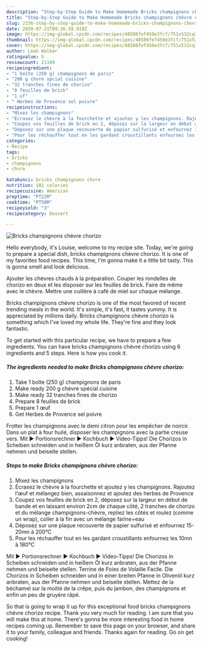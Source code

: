 ```yaml
---
description: "Step-by-Step Guide to Make Homemade Bricks champignons chèvre chorizo"
title: "Step-by-Step Guide to Make Homemade Bricks champignons chèvre chorizo"
slug: 2156-step-by-step-guide-to-make-homemade-bricks-champignons-chevre-chorizo
date: 2020-07-21T09:26:59.918Z
image: https://img-global.cpcdn.com/recipes/48586fef450e3fcf/751x532cq70/bricks-champignons-chevre-chorizo-photo-principale-de-la-recette.jpg
thumbnail: https://img-global.cpcdn.com/recipes/48586fef450e3fcf/751x532cq70/bricks-champignons-chevre-chorizo-photo-principale-de-la-recette.jpg
cover: https://img-global.cpcdn.com/recipes/48586fef450e3fcf/751x532cq70/bricks-champignons-chevre-chorizo-photo-principale-de-la-recette.jpg
author: Leah Walker
ratingvalue: 5
reviewcount: 21149
recipeingredient:
- "1 boîte (250 g) champignons de paris"
- "200 g chvre spcial cuisine"
- "32 tranches fines de chorizo"
- "8 feuilles de brick"
- "1 uf"
- " Herbes de Provence sel poivre"
recipeinstructions:
- "Mixez les champignons"
- "Écrasez le chèvre à la fourchette et ajoutez y les champignons. Rajoutez l’œuf et mélangez bien, assaisonnez et ajoutez des herbes de Provence"
- "Coupez vos feuilles de brick en 2, déposez sur la largeur en début de bande et en laissant environ 2cm de chaque côté, 2 tranches de chorizo et du mélange champignons-chèvre, repliez les côtés et roulez (comme un wrap), coller à la fin avec un mélange farine+eau"
- "Déposez sur une plaque recouverte de papier sulfurisé et enfournez 15-20mn à 200°C"
- "Pour les réchauffer tout en les gardant croustillants enfournez les 10mn à 180°C"
categories:
- Recipe
tags:
- bricks
- champignons
- chvre

katakunci: bricks champignons chvre 
nutrition: 101 calories
recipecuisine: American
preptime: "PT22M"
cooktime: "PT50M"
recipeyield: "3"
recipecategory: Dessert

---
```



![Bricks champignons chèvre chorizo](https://img-global.cpcdn.com/recipes/48586fef450e3fcf/751x532cq70/bricks-champignons-chevre-chorizo-photo-principale-de-la-recette.jpg)

Hello everybody, it's Louise, welcome to my recipe site. Today, we're going to prepare a special dish, bricks champignons chèvre chorizo. It is one of my favorites food recipes. This time, I'm gonna make it a little bit tasty. This is gonna smell and look delicious.

Ajouter les chèvres chauds à la préparation. Couper les rondelles de chorizo en deux et les disposer sur les feuilles de brick. Faire de même avec le chèvre. Mettre une cuillère à café de miel sur chaque mélange.

Bricks champignons chèvre chorizo is one of the most favored of recent trending meals in the world. It's simple, it's fast, it tastes yummy. It is appreciated by millions daily. Bricks champignons chèvre chorizo is something which I've loved my whole life. They're fine and they look fantastic.


To get started with this particular recipe, we have to prepare a few ingredients. You can have bricks champignons chèvre chorizo using 6 ingredients and 5 steps. Here is how you cook it.

<!--inarticleads1-->

##### The ingredients needed to make Bricks champignons chèvre chorizo:

1. Take 1 boîte (250 g) champignons de paris
1. Make ready 200 g chèvre spécial cuisine
1. Make ready 32 tranches fines de chorizo
1. Prepare 8 feuilles de brick
1. Prepare 1 œuf
1. Get  Herbes de Provence sel poivre


Frotter les champignons avec le demi citron pour les empêcher de noircir. Dans un plat à four huilé, disposer les champignons avec la partie creuse vers. Mit ► Portionsrechner ► Kochbuch ► Video-Tipps! Die Chorizos in Scheiben schneiden und in heißem Öl kurz anbraten, aus der Pfanne nehmen und beiseite stellen. 

<!--inarticleads2-->

##### Steps to make Bricks champignons chèvre chorizo:

1. Mixez les champignons
1. Écrasez le chèvre à la fourchette et ajoutez y les champignons. Rajoutez l’œuf et mélangez bien, assaisonnez et ajoutez des herbes de Provence
1. Coupez vos feuilles de brick en 2, déposez sur la largeur en début de bande et en laissant environ 2cm de chaque côté, 2 tranches de chorizo et du mélange champignons-chèvre, repliez les côtés et roulez (comme un wrap), coller à la fin avec un mélange farine+eau
1. Déposez sur une plaque recouverte de papier sulfurisé et enfournez 15-20mn à 200°C
1. Pour les réchauffer tout en les gardant croustillants enfournez les 10mn à 180°C


Mit ► Portionsrechner ► Kochbuch ► Video-Tipps! Die Chorizos in Scheiben schneiden und in heißem Öl kurz anbraten, aus der Pfanne nehmen und beiseite stellen. Terrine de Foies de Volaille Facile. Die Chorizos in Scheiben schneiden und in einer breiten Pfanne in Olivenöl kurz anbraten, aus der Pfanne nehmen und beiseite stellen. Mettez de la béchamel sur la moitié de la crêpe, puis du jambon, des champignons et enfin un peu de gruyère râpé. 

So that is going to wrap it up for this exceptional food bricks champignons chèvre chorizo recipe. Thank you very much for reading. I am sure that you will make this at home. There's gonna be more interesting food in home recipes coming up. Remember to save this page on your browser, and share it to your family, colleague and friends. Thanks again for reading. Go on get cooking!
